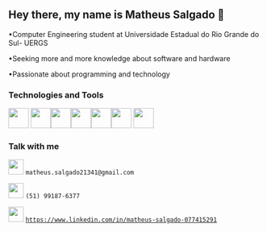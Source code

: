 ## Hey there, my name is Matheus Salgado 👋

<div>
  
•Computer Engineering student at Universidade Estadual do Rio Grande do Sul- UERGS

•Seeking more and more knowledge about software and hardware 

•Passionate about programming and technology 
</div>

<div>
  
### Technologies and Tools

<img loading="lazy" src="https://cdn.jsdelivr.net/gh/devicons/devicon/icons/git/git-original.svg" width="40" height="40"/> <img src="https://cdn.jsdelivr.net/gh/devicons/devicon@latest/icons/python/python-original.svg" width="40" height="40" /><img src="https://cdn.jsdelivr.net/gh/devicons/devicon@latest/icons/c/c-original.svg" width="40" height="40" /><img src="https://cdn.jsdelivr.net/gh/devicons/devicon@latest/icons/html5/html5-original.svg" width="40" height="40"/><img src="https://cdn.jsdelivr.net/gh/devicons/devicon@latest/icons/css3/css3-original.svg" width="40" height="40" /><img src="https://cdn.jsdelivr.net/gh/devicons/devicon@latest/icons/javascript/javascript-original.svg" width="40" height="40" /> <img src="https://cdn.jsdelivr.net/gh/devicons/devicon@latest/icons/arduino/arduino-original.svg" width="40" height="40" />
</div>


<!--<a href="https://github.com/matheus-salgado02">
<img loading="lazy" height="180em" src="https://github-readme-stats.vercel.app/api/top-langs/?username=matheus-salgado02&layout=compact&langs_count=7&theme=dracula" />

</!-->

<div>
  
### Talk with me
<img loading="lazy" src="https://cdn4.iconfinder.com/data/icons/logos-brands-in-colors/48/google-gmail-512.png" height=30 width=30/>  `matheus.salgado21341@gmail.com`

<img src="https://cdn3.iconfinder.com/data/icons/social-network-30/512/social-01-512.png" width=30 height=30/> `(51) 99187-6377`

<img src="https://cdn1.iconfinder.com/data/icons/logotypes/32/linkedin-512.png" width=30 height=30/> [`https://www.linkedin.com/in/matheus-salgado-077415291`](https://www.linkedin.com/in/matheus-salgado-077415291)

</div>





<!--
**Matheus-Salgado02/matheus-salgado02** is a ✨ _special_ ✨ repository because its `README.md` (this file) appears on your GitHub profile.

Here are some ideas to get you started:

- 🔭 I’m currently working on ...
- 🌱 I’m currently learning ...
- 👯 I’m looking to collaborate on ...
- 🤔 I’m looking for help with ...
- 💬 Ask me about ...
- 📫 How to reach me: ...
- 😄 Pronouns: ...
- ⚡ Fun fact: ...
-->
